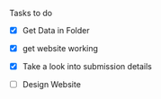 Tasks to do
- [X] Get Data in Folder
- [X] get website working
- [X] Take a look into submission details
- [ ] Design Website


